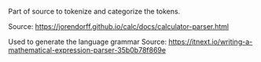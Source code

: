 Part of source to tokenize and categorize the tokens.

Source: https://jorendorff.github.io/calc/docs/calculator-parser.html

Used to generate the language grammar
Source: https://itnext.io/writing-a-mathematical-expression-parser-35b0b78f869e
